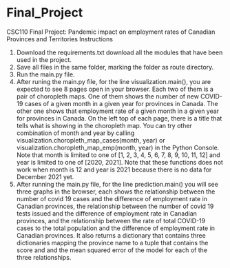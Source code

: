 # Final_Project
CSC110 Final Project: Pandemic impact on employment rates of Canadian Provinces and Territories
Instructions
1. Download the requirements.txt download all the modules that have been used in the project.
2. Save all files in the same folder, marking the folder as route directory. 
3. Run the main.py file.
4. After runing the main.py file, for the line visualization.main(), you are expected to see 8 pages open in your browser. Each two of them is a pair of choropleth maps. One of them shows the number of new COVID-19 cases of a given month in a given year for provinces in Canada. The other one shows that employment rate of a given month in a given year for provinces in Canada. On the left top of each page, there is a title that tells what is showing in the choropleth map. You can try other combination of month and year by calling visualization.choropleth_map_cases(month, year) or visualization.choropleth_map_emp(month, year) in the Python Console. Note that month is limited to one of [1, 2, 3, 4, 5, 6, 7, 8, 9, 10, 11, 12] and year is limited to one of [2020, 2021]. Note that these functions does not work when month is 12 and year is 2021 because there is no data for December 2021 yet.
5. After running the main.py file, for the line prediction.main() you will see three graphs in the browser, each shows the relationship between the number of covid 19 cases and the difference of employment rate in Canadian provinces, the relationship between the number of covid 19 tests issued and the difference of employment rate in Canadian provinces, and the relationship between the rate of total COVID-19 cases to the total population and the difference of employment rate in Canadian provinces. It also returns a dictionary that contains three dictionaries mapping the province name to a tuple that contains the score and and the mean squared error of the model for each of the three relationships. 
